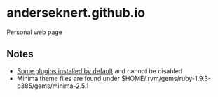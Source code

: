 # anderseknert.github.io
Personal web page

## Notes

* [Some plugins installed by default](https://help.github.com/en/github/working-with-github-pages/about-github-pages-and-jekyll#plugins) and cannot be disabled
* Minima theme files are found under $HOME/.rvm/gems/ruby-1.9.3-p385/gems/minima-2.5.1

